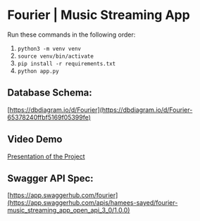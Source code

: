# Fourier | Music Streaming App

Run these commands in the following order:
1. `python3 -m venv venv`
2. `source venv/bin/activate`
3. `pip install -r requirements.txt`
4. `python app.py`

## Database Schema:
[https://dbdiagram.io/d/Fourier](https://dbdiagram.io/d/Fourier-65378240ffbf5169f05399fe)   

## Video Demo
[Presentation of the Project](https://youtu.be/ZIKCX-XWZD0)

## Swagger API Spec:
[https://app.swaggerhub.com/fourier](https://app.swaggerhub.com/apis/hamees-sayed/fourier-music_streaming_app_open_api_3_0/1.0.0)
